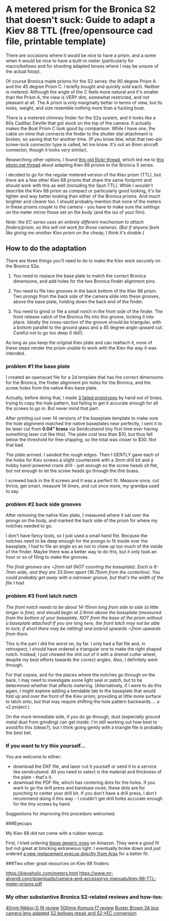 

# A metered prism for the Bronica S2 that doesn't suck:  Guide to adapt a Kiev 88 TTL (free/opensource cad file, printable template)


There are occasions where it would be nice to have a prism, and a some when it would be nice to have a built-in meter (particularly for macro/bellows and for shooting adapted lenses where I may be unsure of the actual fstop).

Of course Bronica made prisms for the S2 series:  the 90 degree Prism A and the 45 degree Prism C.  I briefly bought and quickly sold each.  Neither is metered.  Although the angle of the C feels more natural and it's smaller than the Prism A, the view is VERY dim, somewhat restricted, and not pleasant at all. The A prism is only marginally better in terms of view, but its looks, weight, and size resemble nothing more than a fucking boat.  

There is a metered chimney finder for the S2a system, and it looks like a 60s Cadillac Deville that got stuck on the top of the camera. It actually makes the Boat Prism C look good by comparison.  While I have one, the cable on mine that connects the finder to the shutter dial attachment is broken, so saving that for another time.  (If you know btw, what that two-pin screw-lock connector type is called, let me know.  It's not an 8mm aircraft connector, though it looks *very* similar).  

Researching other options, I found [this old flickr thread](https://www.flickr.com/groups/2677388@N24/discuss/72157658792446389/), which led me to [this photo.net thread](https://www.photo.net/forums/topic/10137-has-anyone-used-kiev-spot-ttl-prism-on-bronica-s2a/) about adapting Kiev 88 prisms to the Bronica S series.  

I decided to go for the regular metered version of the Kiev prism (TTL), but there are a few other Kiev 88 prisms that share the same footprint and should work with this as well (including the Spot-TTL).  While I wouldn't describe the Kiev 88 prism as compact or particularly good looking, it's far lighter and way better looking than either of the Bronica prisms.  And much brighter and clearer too.  I should probably mention that none of the meters in these prisms couple to the camera - you have to make sure the settings on the meter mirror those set on the body (and the iso of your film).

*Note:  the EC series uses an entirely different mechanism to attach finders/prism, so this will not work for those cameras.  (But if anyone feels like giving me another Kiev prism on the cheap, I think it's doable.)*



## How to do the adaptation


There are three things you'll need to do to make the Kiev work securely on the Bronica S2a.  


1)  You need to replace the base plate to match the correct Bronica dimensions, and add holes for the two Bronica finder alignment pins.

2)  You need to file two grooves in the back bottom of the Kiev 88 prism.  Two prongs from the back side of the camera slide into these grooves, above the base plate, holding down the back end of the finder.  

3)  You need to grind or file a small notch in the front side of the finder.   The front release catch of the Bronica fits into this groove, locking it into place.  Ideally the cross-section of the groove should be triangular, with a bottom parallel to the ground glass and a 45 degree angle upward cut.  Careful not to go too deep (I did!).  

As long as you keep the original Kiev plate and can reattach it, none of these steps render the prism unable to work with the Kiev the way it was intended.


### problem #1 the base plate

I created an openscad file for a 2d template that has the correct dimensions for the Bronica, the finder alignment pin holes for the Bronica, and the screw holes from the native Kiev base plate. 

Actually, before doing that, I made [3 failed prototypes](https://imgur.com/a/NDPlpRM) by hand out of brass, trying to copy the hole pattern, but failing to get it accurate enough for all the screws to go in.  But never mind that part.

After printing out over 14 versions of the baseplate template to make sure the hole alignment matched the native baseplates near perfectly, I sent it to be laser cut from **0.04" brass** via Sendcutsend (my first time ever having something laser cut like this).  The plate cost less than $10, but thus fell below the threshold for free shipping, so the total was closer to $30.  Not that bad.

The plate arrived.  I sanded the rough edges. Then I GENTLY gave each of the holes for Kiev screws a slight countersink with a 3mm drill bit and a hobby hand-powered crank drill - just enough so the screw heads sit flat, but not enough to let the screw heads go through the thin brass.

I screwed back in the 8 screws and it was a perfect fit.  Measure once, cut thrice, get smart, measure 14 times, and cut once more, my grandpa used to say.

### problem #2 back side grooves


After removing the native Kiev plate, I measured where it sat over the prongs on the body, and marked the back side of the prism for where my notches needed to go.

I don't have fancy tools, so I just used a small hand file.  Because the notches need to be deep enough for the prongs to fit inside over the baseplate, I had to file an angle so as not to chew up too much of the inside of the finder.  Maybe there was a better way to do this, but it only took an hour or so of filing to make the grooves.

*The final grooves are ~2mm tall (NOT counting the baseplate).  Each is 6-7mm wide, and they are 33.5mm apart (16.75mm from the centerline).  You could probably get away with a narrower groove, but that's the width of the file I had.*


### problem #3 front latch notch


*The front notch needs to be about 14-15mm long from side to side (a little longer is fine), and should begin at 2.6mm above the baseplate (measured from the bottom of your baseplate, NOT from the base of the prism without a baseplate attached!  If you are long here, the front latch may not be able to lock; if short there may be rattling) and extend upwards ~2mm upwards from there.*

This is the part I did the worst on, by far.  I only had a flat file and, in retrospect, I should have ordered a triangular one to make the right shaped notch.  Instead, I just chewed the shit out of it with a dremel cutter wheel, despite my best efforts towards the correct angles.  Also, I definitely went through.

For that oopsie, and for the places where the notches go through on the back, I may need to investigate some light seal or patch, but to be determined whether that affects metering.  (Alternatively, if I were to do this again, I might explore adding a bendable tab to the baseplate that would fold up and over the front of the Kiev prism, providing at little more surface to latch onto, but that may require shifting the hole pattern backwards.... a v2 project.)

On the more immediate side, if you do go through, dust (especially ground metal dust from grinding) can get inside.  I'm still working out how best to avoid/fix this (ideas?), but I think going gently with a triangle file is probably the best bet.



### If you want to try this yourself...


You are welcome to either:

 - download the DXF file, and laser cut it yourself or send it to a service like sendcutsend.  All you need to select is the material and thickness of the plate - that's it.
 - download the PDF file, which has centering dots for the holes.  If you want to go the drill press and bandsaw route, these dots are for punching to center your drill bit.  If you don't have a drill press, I don't recommend doing it this way - I couldn't get drill holes accurate enough for the tiny screws by hand.

Suggestions for improving this procedure welcomed.


###Eyecups

My Kiev 88 did not come with a rubber eyecup.

First, I tried ordering [these generic ones](https://www.amazon.com/dp/B0CQXGXL1B?ref_=ppx_hzsearch_conn_dt_b_fed_asin_title_5) on Amazon.  They were a good fit but not great at blocking extraneous light.  I eventually broke down and just ordered [a new replacement eyecup directly from Arax](https://araxfoto.com/accessories/eye-cup/) for a better fit.




###Two other great resources on Kiev 88 finders:

https://kievaholic.com/meters.html
https://www.mr-alvandi.com/downloads/camera-and-accessorys-manuals/kiev-88-TTL-meter-prisms.pdf


### My other substantive Bronica S2-related reviews and how-tos:

[40mm Nikkor-D f4 review](https://www.reddit.com/r/AnalogCommunity/comments/1jkkd1u/the_little_known_alternative_to_the_hasselblad/)
[500mm Komura f7 review](https://www.reddit.com/r/AnalogCommunity/comments/1h1fw50/bronica_s2a_telephoto_madness_the_komura_500mm_f7/)
[Buster Brown 3A box camera lens adapted](https://www.reddit.com/r/AnalogCommunity/comments/1iykq9i/bronica_s2a_sporting_a_box_camera_lens_with_a/)
[S2 bellows repair and S2->EC conversion](https://www.reddit.com/r/Bronica/comments/1jgc18j/bronica_s2_bellows_screw_replacements_and/)

